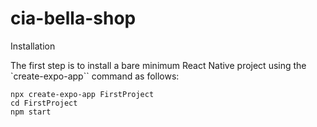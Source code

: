 # cia-bella-shop

Installation

The first step is to install a bare minimum React Native project using the `create-expo-app`` command as follows:

```
npx create-expo-app FirstProject
cd FirstProject
npm start
```
